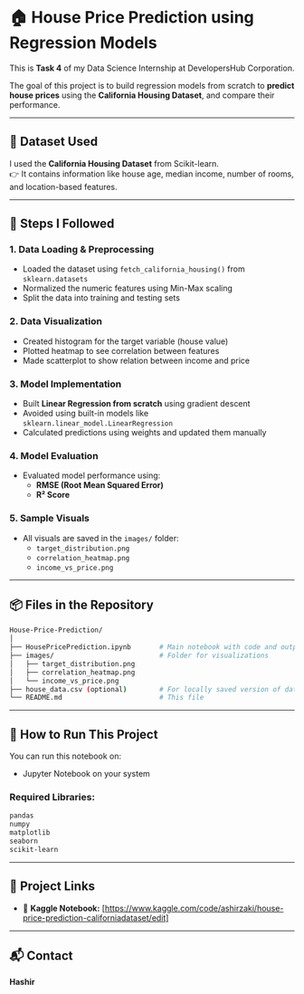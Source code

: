 
# 🏠 House Price Prediction using Regression Models

This is **Task 4** of my Data Science Internship at DevelopersHub Corporation.

The goal of this project is to build regression models from scratch to **predict house prices** using the **California Housing Dataset**, and compare their performance.

---

## 📁 Dataset Used

I used the **California Housing Dataset** from Scikit-learn.  
👉 It contains information like house age, median income, number of rooms, and location-based features.

---

## 📘 Steps I Followed

### 1. Data Loading & Preprocessing
- Loaded the dataset using `fetch_california_housing()` from `sklearn.datasets`
- Normalized the numeric features using Min-Max scaling
- Split the data into training and testing sets

### 2. Data Visualization
- Created histogram for the target variable (house value)
- Plotted heatmap to see correlation between features
- Made scatterplot to show relation between income and price

### 3. Model Implementation
- Built **Linear Regression from scratch** using gradient descent
- Avoided using built-in models like `sklearn.linear_model.LinearRegression`
- Calculated predictions using weights and updated them manually

### 4. Model Evaluation
- Evaluated model performance using:
  - **RMSE (Root Mean Squared Error)**
  - **R² Score**

### 5. Sample Visuals
- All visuals are saved in the `images/` folder:
  - `target_distribution.png`
  - `correlation_heatmap.png`
  - `income_vs_price.png`

---

## 📦 Files in the Repository

```bash
House-Price-Prediction/
│
├── HousePricePrediction.ipynb       # Main notebook with code and output
├── images/                          # Folder for visualizations
│   ├── target_distribution.png
│   ├── correlation_heatmap.png
│   └── income_vs_price.png
├── house_data.csv (optional)        # For locally saved version of dataset
└── README.md                        # This file
```

---

## 🧪 How to Run This Project

You can run this notebook on:
- Jupyter Notebook on your system

### Required Libraries:
```bash
pandas
numpy
matplotlib
seaborn
scikit-learn
```

---

## 🔗 Project Links

- 🧠 **Kaggle Notebook:** [https://www.kaggle.com/code/ashirzaki/house-price-prediction-californiadataset/edit]

---

## 📬 Contact

**Hashir**  


